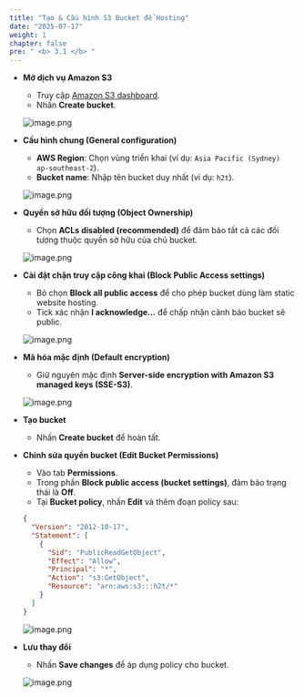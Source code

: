```yaml
---
title: "Tạo & Cấu hình S3 Bucket để Hosting"
date: "2025-07-17"
weight: 1
chapter: false
pre: " <b> 3.1 </b> "
---
```


- **Mở dịch vụ Amazon S3**

    - Truy cập [Amazon S3 dashboard](https://s3.console.aws.amazon.com/s3/home).
    - Nhấn **Create bucket**.

    ![image.png](/images/03/1/1.png)

- **Cấu hình chung (General configuration)**

    - **AWS Region**: Chọn vùng triển khai (ví dụ: `Asia Pacific (Sydney) ap-southeast-2`).
    - **Bucket name**: Nhập tên bucket duy nhất (ví dụ: `h2t`).

    ![image.png](/images/03/1/2.png)

- **Quyền sở hữu đối tượng (Object Ownership)**

    - Chọn **ACLs disabled (recommended)** để đảm bảo tất cả các đối tượng thuộc quyền sở hữu của chủ bucket.

    ![image.png](/images/03/1/3.png)

- **Cài đặt chặn truy cập công khai (Block Public Access settings)**

    - Bỏ chọn **Block all public access** để cho phép bucket dùng làm static website hosting.
    - Tick xác nhận **I acknowledge...** để chấp nhận cảnh báo bucket sẽ public.

    ![image.png](/images/03/1/4.png)

- **Mã hóa mặc định (Default encryption)**

    - Giữ nguyên mặc định **Server-side encryption with Amazon S3 managed keys (SSE-S3)**.

    ![image.png](/images/03/1/5.png)

- **Tạo bucket**

    - Nhấn **Create bucket** để hoàn tất.

- **Chỉnh sửa quyền bucket (Edit Bucket Permissions)**

    - Vào tab **Permissions**.
    - Trong phần **Block public access (bucket settings)**, đảm bảo trạng thái là **Off**.
    - Tại **Bucket policy**, nhấn **Edit** và thêm đoạn policy sau:

    ```json
    {
      "Version": "2012-10-17",
      "Statement": [
        {
          "Sid": "PublicReadGetObject",
          "Effect": "Allow",
          "Principal": "*",
          "Action": "s3:GetObject",
          "Resource": "arn:aws:s3:::h2t/*"
        }
      ]
    }
    ```

    ![image.png](/images/03/1/6.png)

- **Lưu thay đổi**

    - Nhấn **Save changes** để áp dụng policy cho bucket.

    ![image.png](/images/03/1/7.png)
